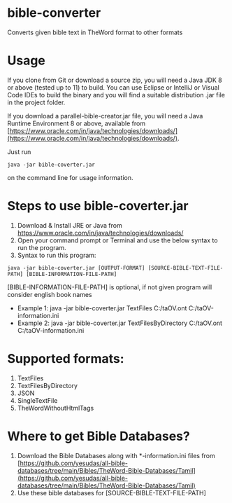 # bible-converter
Converts given bible text in TheWord format to other formats

# Usage
If you clone from Git or download a source zip, you will need a Java JDK 8 or above (tested up to 11) to build. You can use Eclipse or IntelliJ or Visual Code IDEs to build the binary and you will find a suitable distribution .jar file in the project folder.

If you download a parallel-bible-creator.jar file, you will need a Java Runtime Environment 8 or above, available from [https://www.oracle.com/in/java/technologies/downloads/](https://www.oracle.com/in/java/technologies/downloads/).

Just run

~~~
java -jar bible-coverter.jar
~~~

on the command line for usage information.

# Steps to use bible-coverter.jar
1. Download & Install JRE or Java from https://www.oracle.com/in/java/technologies/downloads/
2. Open your command prompt or Terminal and use the below syntax to run the program.
3. Syntax to run this program:

~~~
java -jar bible-coverter.jar [OUTPUT-FORMAT] [SOURCE-BIBLE-TEXT-FILE-PATH] [BIBLE-INFORMATION-FILE-PATH]
~~~
[BIBLE-INFORMATION-FILE-PATH] is optional, if not given program will consider english book names

- Example 1: java -jar bible-coverter.jar TextFiles C:/taOV.ont C:/taOV-information.ini
- Example 2: java -jar bible-coverter.jar TextFilesByDirectory C:/taOV.ont C:/taOV-information.ini

# Supported formats:
1. TextFiles
2. TextFilesByDirectory
3. JSON
4. SingleTextFile
5. TheWordWithoutHtmlTags

# Where to get Bible Databases?
1. Download the Bible Databases along with *-information.ini files from [https://github.com/yesudas/all-bible-databases/tree/main/Bibles/TheWord-Bible-Databases/Tamil](https://github.com/yesudas/all-bible-databases/tree/main/Bibles/TheWord-Bible-Databases/Tamil)
2. Use these bible databases for [SOURCE-BIBLE-TEXT-FILE-PATH]
